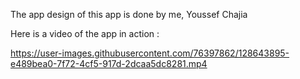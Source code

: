 The app design of this app is done by me, Youssef Chajia


Here is a video of the app in action :

https://user-images.githubusercontent.com/76397862/128643895-e489bea0-7f72-4cf5-917d-2dcaa5dc8281.mp4
